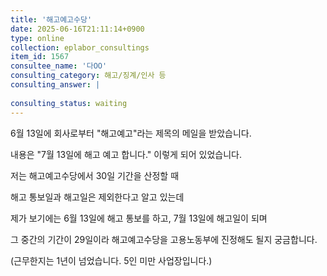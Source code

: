 ```yaml
---
title: '해고예고수당'
date: 2025-06-16T21:11:14+0900
type: online
collection: eplabor_consultings
item_id: 1567
consultee_name: '다OO'
consulting_category: 해고/징계/인사 등
consulting_answer: |
    
consulting_status: waiting
---
```


6월 13일에 회사로부터 &quot;해고예고&quot;라는 제목의 메일을 받았습니다.

내용은 &quot;7월 13일에 해고 예고 합니다.&quot; 이렇게 되어 있었습니다.



저는 해고예고수당에서 30일 기간을 산정할 때 

해고 통보일과 해고일은 제외한다고 알고 있는데



제가 보기에는 6월 13일에 해고 통보를 하고, 7월 13일에 해고일이 되며 

그 중간의 기간이 29일이라 해고예고수당을 고용노동부에 진정해도 될지 궁금합니다.



(근무한지는 1년이 넘었습니다. 5인 미만 사업장입니다.)
